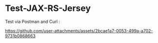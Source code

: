 # Test-JAX-RS-Jersey
Test via Postman and Curl :


https://github.com/user-attachments/assets/2bcae1a7-0053-499a-a702-9731b0868663

